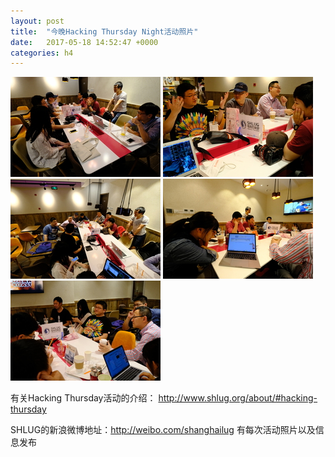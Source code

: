 ```yaml
---
layout: post
title:  "今晚Hacking Thursday Night活动照片"
date:   2017-05-18 14:52:47 +0000
categories: h4
---
```


[<img src='https://raw.githubusercontent.com/shanghailug/res2017/master/h518.h4/h518_1940_4800+08.240x160.jpg'>](https://raw.githubusercontent.com/shanghailug/res2017/master/h518.h4/h518_1940_4800+08.JPG)
[<img src='https://raw.githubusercontent.com/shanghailug/res2017/master/h518.h4/h518_1941_1100+08.240x160.jpg'>](https://raw.githubusercontent.com/shanghailug/res2017/master/h518.h4/h518_1941_1100+08.JPG)
[<img src='https://raw.githubusercontent.com/shanghailug/res2017/master/h518.h4/h518_2018_3600+08.240x160.jpg'>](https://raw.githubusercontent.com/shanghailug/res2017/master/h518.h4/h518_2018_3600+08.JPG)
[<img src='https://raw.githubusercontent.com/shanghailug/res2017/master/h518.h4/h518_2024_3300+08.240x160.jpg'>](https://raw.githubusercontent.com/shanghailug/res2017/master/h518.h4/h518_2024_3300+08.JPG)
[<img src='https://raw.githubusercontent.com/shanghailug/res2017/master/h518.h4/h518_2024_5300+08.240x160.jpg'>](https://raw.githubusercontent.com/shanghailug/res2017/master/h518.h4/h518_2024_5300+08.JPG)

有关Hacking Thursday活动的介绍：
http://www.shlug.org/about/#hacking-thursday

SHLUG的新浪微博地址：http://weibo.com/shanghailug 有每次活动照片以及信息发布


